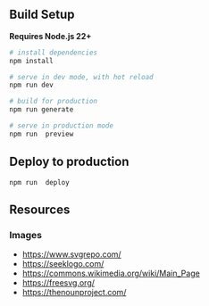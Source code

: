 
## Build Setup

**Requires Node.js 22+**

```bash
# install dependencies
npm install

# serve in dev mode, with hot reload
npm run dev

# build for production
npm run generate

# serve in production mode
npm run  preview

```

## Deploy to production
```
npm run  deploy
```

## Resources
### Images
* https://www.svgrepo.com/
* https://seeklogo.com/
* https://commons.wikimedia.org/wiki/Main_Page
* https://freesvg.org/
* https://thenounproject.com/
